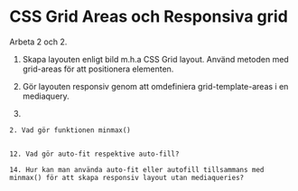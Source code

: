 #  CSS Grid Areas och Responsiva grid

Arbeta 2 och 2.

1. Skapa layouten enligt bild m.h.a CSS Grid layout. Använd metoden med grid-areas för att positionera elementen. 

2. Gör layouten responsiv genom att omdefiniera grid-template-areas i en mediaquery.




3. 


    2. Vad gör funktionen minmax()

    
    12. Vad gör auto-fit respektive auto-fill?

    14. Hur kan man använda auto-fit eller autofill tillsammans med minmax() för att skapa responsiv layout utan mediaqueries?

